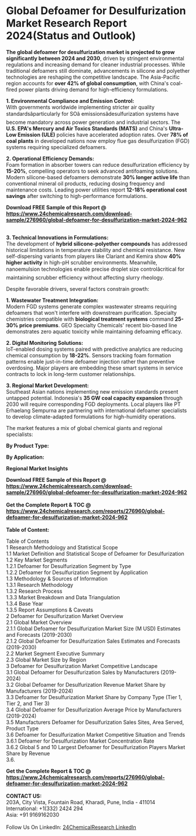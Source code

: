 <h1>Global Defoamer for Desulfurization Market Research Report 2024(Status and Outlook)</h1><p><strong>The global defoamer for desulfurization market is projected to grow significantly between 2024 and 2030</strong>, driven by stringent environmental regulations and increasing demand for cleaner industrial processes. While traditional defoamers still dominate, advancements in silicone and polyether technologies are reshaping the competitive landscape. The Asia-Pacific region accounts for <strong>over 42% of global consumption</strong>, with China's coal-fired power plants driving demand for high-efficiency formulations.</p><p><strong>1. Environmental Compliance and Emission Control:</strong><br>
With governments worldwide implementing stricter air quality standardsâparticularly for SOâ emissionsâdesulfurization systems have become mandatory across power generation and industrial sectors. The <strong>U.S. EPA's Mercury and Air Toxics Standards (MATS)</strong> and China's <strong>Ultra-Low Emission (ULE)</strong> policies have accelerated adoption rates. Over <strong>78% of coal plants</strong> in developed nations now employ flue gas desulfurization (FGD) systems requiring specialized defoamers.</p><p><strong>2. Operational Efficiency Demands:</strong><br>
Foam formation in absorber towers can reduce desulfurization efficiency by <strong>15-20%</strong>, compelling operators to seek advanced antifoaming solutions. Modern silicone-based defoamers demonstrate <strong>30% longer active life</strong> than conventional mineral oil products, reducing dosing frequency and maintenance costs. Leading power utilities report <strong>12-18% operational cost savings</strong> after switching to high-performance formulations.</p><div><b>Download FREE Sample of this Report @ 
            <a href="https://www.24chemicalresearch.com/download-sample/276960/global-defoamer-for-desulfurization-market-2024-962">
            https://www.24chemicalresearch.com/download-sample/276960/global-defoamer-for-desulfurization-market-2024-962</a></b></div><br><p><strong>3. Technical Innovations in Formulations:</strong><br>
The development of <strong>hybrid silicone-polyether compounds</strong> has addressed historical limitations in temperature stability and chemical resistance. New self-dispersing variants from players like Clariant and Kemira show <strong>40% higher activity</strong> in high-pH scrubber environments. Meanwhile, nanoemulsion technologies enable precise droplet size controlâcritical for maintaining scrubber efficiency without affecting slurry rheology.</p><p>Despite favorable drivers, several factors constrain growth:</p><p><strong>1. Wastewater Treatment Integration:</strong><br>
Modern FGD systems generate complex wastewater streams requiring defoamers that won't interfere with downstream purification. Specialty chemistries compatible with <strong>biological treatment systems</strong> command <strong>25-30% price premiums</strong>. GEO Specialty Chemicals' recent bio-based line demonstrates zero aquatic toxicity while maintaining defoaming efficacy.</p><p><strong>2. Digital Monitoring Solutions:</strong><br>
IoT-enabled dosing systems paired with predictive analytics are reducing chemical consumption by <strong>18-22%</strong>. Sensors tracking foam formation patterns enable just-in-time defoamer injection rather than preventive overdosing. Major players are embedding these smart systems in service contracts to lock in long-term customer relationships.</p><p><strong>3. Regional Market Development:</strong><br>
Southeast Asian nations implementing new emission standards present untapped potential. Indonesia's <strong>35 GW coal capacity expansion</strong> through 2030 will require corresponding FGD deployments. Local players like PT Erhaelang Sempurna are partnering with international defoamer specialists to develop climate-adapted formulations for high-humidity operations.</p><p>The market features a mix of global chemical giants and regional specialists:</p><p><strong>By Product Type:</strong></p><p><strong>By Application:</strong></p><p><strong>Regional Market Insights</strong></p><div><b>Download FREE Sample of this Report @ 
            <a href="https://www.24chemicalresearch.com/download-sample/276960/global-defoamer-for-desulfurization-market-2024-962">
            https://www.24chemicalresearch.com/download-sample/276960/global-defoamer-for-desulfurization-market-2024-962</a></b></div><br><div><b>Get the Complete Report & TOC @ 
            <a href="https://www.24chemicalresearch.com/reports/276960/global-defoamer-for-desulfurization-market-2024-962">
            https://www.24chemicalresearch.com/reports/276960/global-defoamer-for-desulfurization-market-2024-962</a></b></div><br>
            <b>Table of Content:</b><p>Table of Contents<br />
1 Research Methodology and Statistical Scope<br />
1.1 Market Definition and Statistical Scope of Defoamer for Desulfurization<br />
1.2 Key Market Segments<br />
1.2.1 Defoamer for Desulfurization Segment by Type<br />
1.2.2 Defoamer for Desulfurization Segment by Application<br />
1.3 Methodology & Sources of Information<br />
1.3.1 Research Methodology<br />
1.3.2 Research Process<br />
1.3.3 Market Breakdown and Data Triangulation<br />
1.3.4 Base Year<br />
1.3.5 Report Assumptions & Caveats<br />
2 Defoamer for Desulfurization Market Overview<br />
2.1 Global Market Overview<br />
2.1.1 Global Defoamer for Desulfurization Market Size (M USD) Estimates and Forecasts (2019-2030)<br />
2.1.2 Global Defoamer for Desulfurization Sales Estimates and Forecasts (2019-2030)<br />
2.2 Market Segment Executive Summary<br />
2.3 Global Market Size by Region<br />
3 Defoamer for Desulfurization Market Competitive Landscape<br />
3.1 Global Defoamer for Desulfurization Sales by Manufacturers (2019-2024)<br />
3.2 Global Defoamer for Desulfurization Revenue Market Share by Manufacturers (2019-2024)<br />
3.3 Defoamer for Desulfurization Market Share by Company Type (Tier 1, Tier 2, and Tier 3)<br />
3.4 Global Defoamer for Desulfurization Average Price by Manufacturers (2019-2024)<br />
3.5 Manufacturers Defoamer for Desulfurization Sales Sites, Area Served, Product Type<br />
3.6 Defoamer for Desulfurization Market Competitive Situation and Trends<br />
3.6.1 Defoamer for Desulfurization Market Concentration Rate<br />
3.6.2 Global 5 and 10 Largest Defoamer for Desulfurization Players Market Share by Revenue<br />
3.6.</p><div><b>Get the Complete Report & TOC @ 
            <a href="https://www.24chemicalresearch.com/reports/276960/global-defoamer-for-desulfurization-market-2024-962">
            https://www.24chemicalresearch.com/reports/276960/global-defoamer-for-desulfurization-market-2024-962</a></b></div><br><b>CONTACT US:</b><br>
            203A, City Vista, Fountain Road, Kharadi, Pune, India - 411014<br>
            International: +1(332) 2424 294<br>
            Asia: +91 9169162030 <br><br>
            Follow Us On LinkedIn: <a href="https://www.linkedin.com/company/24chemicalresearch/">24ChemicalResearch LinkedIn</a>